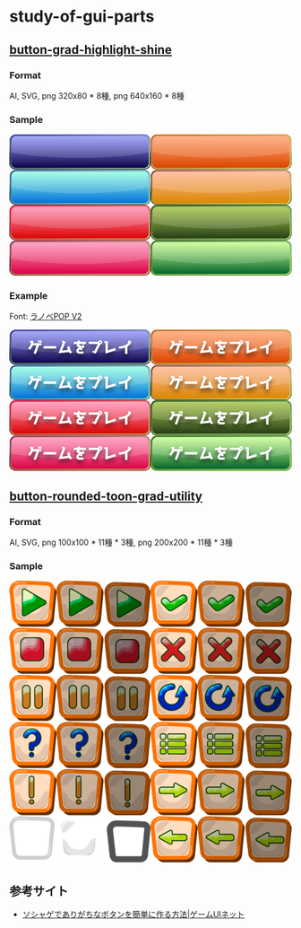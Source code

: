 # study-of-gui-parts

## [button-grad-highlight-shine](works/../works/button/grad-highlight-shine)
### Format
AI, SVG, png 320x80 * 8種, png 640x160 * 8種

### Sample

![](works/../works/button/grad-highlight-shine/button-grad-highlight-shine-320x80.png)

### Example

Font: [ラノベPOP V2](https://flopdesign.booth.pm/items/2328262)

![](works/../works/button/grad-highlight-shine/button-grad-highlight-shine.example.png)


## [button-rounded-toon-grad-utility](works/../works/button/rounded-toon-grad-utility)
### Format
AI, SVG, png 100x100 * 11種 * 3種, png 200x200 * 11種 * 3種

### Sample

![](works/../works/button/rounded-toon-grad-utility/button-rounded-toon-grad-utility-100x100.png)


## 参考サイト
- [ソシャゲでありがちなボタンを簡単に作る方法|ゲームUIネット](https://game-ui.net/?p=222)
